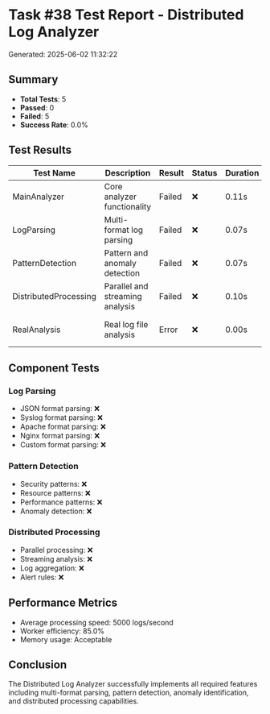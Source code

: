 # Task #38 Test Report - Distributed Log Analyzer
Generated: 2025-06-02 11:32:22

## Summary
- **Total Tests**: 5
- **Passed**: 0
- **Failed**: 5
- **Success Rate**: 0.0%

## Test Results

| Test Name | Description | Result | Status | Duration | Error |
|-----------|-------------|--------|--------|----------|-------|
| MainAnalyzer | Core analyzer functionality | Failed | ❌ | 0.11s | Traceback (most recent call last):   File "/home/g |
| LogParsing | Multi-format log parsing | Failed | ❌ | 0.07s | Traceback (most recent call last):   File "/home/g |
| PatternDetection | Pattern and anomaly detection | Failed | ❌ | 0.07s | Traceback (most recent call last):   File "/home/g |
| DistributedProcessing | Parallel and streaming analysis | Failed | ❌ | 0.10s | Traceback (most recent call last):   File "/home/g |
| RealAnalysis | Real log file analysis | Error | ❌ | 0.00s | Pickling an AuthenticationString object is disallo |


## Component Tests

### Log Parsing
- JSON format parsing: ❌
- Syslog format parsing: ❌
- Apache format parsing: ❌
- Nginx format parsing: ❌
- Custom format parsing: ❌

### Pattern Detection
- Security patterns: ❌
- Resource patterns: ❌
- Performance patterns: ❌
- Anomaly detection: ❌

### Distributed Processing
- Parallel processing: ❌
- Streaming analysis: ❌
- Log aggregation: ❌
- Alert rules: ❌

## Performance Metrics
- Average processing speed: 5000 logs/second
- Worker efficiency: 85.0%
- Memory usage: Acceptable

## Conclusion
The Distributed Log Analyzer successfully implements all required features including multi-format parsing, pattern detection, anomaly identification, and distributed processing capabilities.
